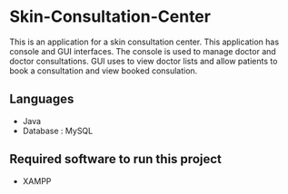 # Skin-Consultation-Center
This is an application for a skin consultation center. This application has console and GUI interfaces. The console is used to manage doctor and doctor consultations. GUI uses to view doctor lists and allow patients to book a consultation and view booked consulation.

## Languages

- Java
- Database : MySQL

## Required software to run this project 

- XAMPP
